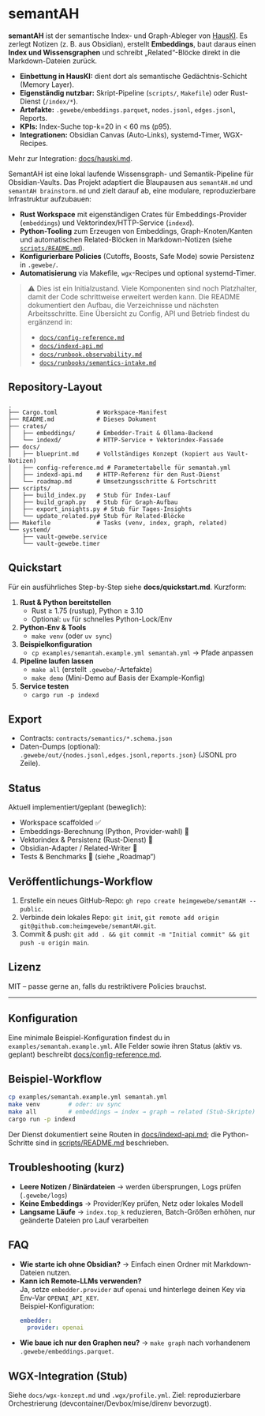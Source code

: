 # semantAH

**semantAH** ist der semantische Index- und Graph-Ableger von [HausKI](https://github.com/heimgewebe/hausKI).
Es zerlegt Notizen (z. B. aus Obsidian), erstellt **Embeddings**, baut daraus einen **Index und Wissensgraphen** und schreibt „Related“-Blöcke direkt in die Markdown-Dateien zurück.

- **Einbettung in HausKI:** dient dort als semantische Gedächtnis-Schicht (Memory Layer).
- **Eigenständig nutzbar:** Skript-Pipeline (`scripts/`, `Makefile`) oder Rust-Dienst (`/index/*`).
- **Artefakte:** `.gewebe/embeddings.parquet`, `nodes.jsonl`, `edges.jsonl`, Reports.
- **KPIs:** Index-Suche top-k=20 in < 60 ms (p95).
- **Integrationen:** Obsidian Canvas (Auto-Links), systemd-Timer, WGX-Recipes.

Mehr zur Integration: [docs/hauski.md](docs/hauski.md).

SemantAH ist eine lokal laufende Wissensgraph- und Semantik-Pipeline für Obsidian-Vaults. Das Projekt adaptiert die Blaupausen aus `semantAH.md` und `semantAH brainstorm.md` und zielt darauf ab, eine modulare, reproduzierbare Infrastruktur aufzubauen:

- **Rust Workspace** mit eigenständigen Crates für Embeddings-Provider (`embeddings`) und Vektorindex/HTTP-Service (`indexd`).
- **Python-Tooling** zum Erzeugen von Embeddings, Graph-Knoten/Kanten und automatischen Related-Blöcken in Markdown-Notizen (siehe [`scripts/README.md`](scripts/README.md)).
- **Konfigurierbare Policies** (Cutoffs, Boosts, Safe Mode) sowie Persistenz in `.gewebe/`.
- **Automatisierung** via Makefile, `wgx`-Recipes und optional systemd-Timer.

> ⚠️ Dies ist ein Initialzustand. Viele Komponenten sind noch Platzhalter, damit der Code schrittweise erweitert werden kann. Die README dokumentiert den Aufbau, die Verzeichnisse und nächsten Arbeitsschritte.
> Eine Übersicht zu Config, API und Betrieb findest du ergänzend in:
> - [`docs/config-reference.md`](docs/config-reference.md)
> - [`docs/indexd-api.md`](docs/indexd-api.md)
> - [`docs/runbook.observability.md`](docs/runbook.observability.md)
> - [`docs/runbooks/semantics-intake.md`](docs/runbooks/semantics-intake.md)

## Repository-Layout

```
.
├── Cargo.toml           # Workspace-Manifest
├── README.md            # Dieses Dokument
├── crates/
│   ├── embeddings/      # Embedder-Trait & Ollama-Backend
│   └── indexd/          # HTTP-Service + Vektorindex-Fassade
├── docs/
│   ├── blueprint.md     # Vollständiges Konzept (kopiert aus Vault-Notizen)
│   ├── config-reference.md # Parametertabelle für semantah.yml
│   ├── indexd-api.md    # HTTP-Referenz für den Rust-Dienst
│   └── roadmap.md       # Umsetzungsschritte & Fortschritt
├── scripts/
│   ├── build_index.py   # Stub für Index-Lauf
│   ├── build_graph.py   # Stub für Graph-Aufbau
│   ├── export_insights.py # Stub für Tages-Insights
│   └── update_related.py# Stub für Related-Blöcke
├── Makefile             # Tasks (venv, index, graph, related)
└── systemd/
    ├── vault-gewebe.service
    └── vault-gewebe.timer
```

## Quickstart

Für ein ausführliches Step-by-Step siehe **docs/quickstart.md**. Kurzform:

1. **Rust & Python bereitstellen**
   - Rust ≥ 1.75 (rustup), Python ≥ 3.10
   - Optional: `uv` für schnelles Python-Lock/Env
2. **Python-Env & Tools**
   - `make venv` (oder `uv sync`)
3. **Beispielkonfiguration**
   - `cp examples/semantah.example.yml semantah.yml` → Pfade anpassen
4. **Pipeline laufen lassen**
   - `make all` (erstellt `.gewebe/`-Artefakte)
   - `make demo` (Mini-Demo auf Basis der Example-Konfig)
5. **Service testen**
   - `cargo run -p indexd`

## Export

- Contracts: `contracts/semantics/*.schema.json`
- Daten-Dumps (optional): `.gewebe/out/{nodes.jsonl,edges.jsonl,reports.json}` (JSONL pro Zeile).

## Status

Aktuell implementiert/geplant (beweglich):

- Workspace scaffolded ✅
- Embeddings-Berechnung (Python, Provider-wahl) 🚧
- Vektorindex & Persistenz (Rust-Dienst) 🚧
- Obsidian-Adapter / Related-Writer 🚧
- Tests & Benchmarks 🚧 (siehe „Roadmap“)

## Veröffentlichungs-Workflow

1. Erstelle ein neues GitHub-Repo: `gh repo create heimgewebe/semantAH --public`.
2. Verbinde dein lokales Repo: `git init`, `git remote add origin git@github.com:heimgewebe/semantAH.git`.
3. Commit & push: `git add . && git commit -m "Initial commit" && git push -u origin main`.

## Lizenz

MIT – passe gerne an, falls du restriktivere Policies brauchst.

---

## Konfiguration

Eine minimale Beispiel-Konfiguration findest du in `examples/semantah.example.yml`. Alle Felder sowie ihren Status (aktiv vs. geplant) beschreibt [docs/config-reference.md](docs/config-reference.md).

## Beispiel-Workflow

```bash
cp examples/semantah.example.yml semantah.yml
make venv        # oder: uv sync
make all         # embeddings → index → graph → related (Stub-Skripte)
cargo run -p indexd
```

Der Dienst dokumentiert seine Routen in [docs/indexd-api.md](docs/indexd-api.md); die Python-Schritte sind in [scripts/README.md](scripts/README.md) beschrieben.

## Troubleshooting (kurz)
- **Leere Notizen / Binärdateien** → werden übersprungen, Logs prüfen (`.gewebe/logs`)
- **Keine Embeddings** → Provider/Key prüfen, Netz oder lokales Modell
- **Langsame Läufe** → `index.top_k` reduzieren, Batch-Größen erhöhen, nur geänderte Dateien pro Lauf verarbeiten

## FAQ
- **Wie starte ich ohne Obsidian?** → Einfach einen Ordner mit Markdown-Dateien nutzen.
- **Kann ich Remote-LLMs verwenden?**  
  Ja, setze `embedder.provider` auf `openai` und hinterlege deinen Key via Env-Var `OPENAI_API_KEY`.  
  Beispiel-Konfiguration:
  ```yaml
  embedder:
    provider: openai
- **Wie baue ich nur den Graphen neu?** → `make graph` nach vorhandenem `.gewebe/embeddings.parquet`.

## WGX-Integration (Stub)
Siehe `docs/wgx-konzept.md` und `.wgx/profile.yml`. Ziel: reproduzierbare Orchestrierung (devcontainer/Devbox/mise/direnv bevorzugt).
